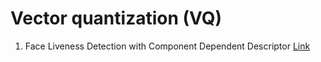 # Vector quantization (VQ)

1. Face Liveness Detection with Component Dependent Descriptor [Link](https://drive.google.com/file/d/16Tv3zv74dMf8N05Tpprz8g7hLdAxvF8D/view?usp=sharing)